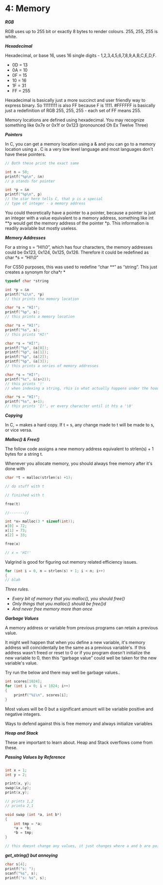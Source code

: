 # 4: Memory

***RGB***

RGB uses up to 255 bit or exactly 8 bytes to render colours. 255, 255, 255 is white.

***Hexadecimal***

Hexadecimal, or base 16, uses 16 single digits - 1,2,3,4,5,6,7,8,9,A,B,C,E,D,F. 

- 0D = 13
- 0A = 10
- 0F = 15
- 10 = 16
- 1F = 31
- FF = 255

Hexadecimal is basically just a more succinct and user friendly way to express binary. So 11111111 is also FF because F is 1111. #FFFFFF is basically just a redefinition of RGB 255, 255, 255 - each set of FF means 255. 

Memory locations are defined using hexadecimal. You may recognize something like 0x7e or 0x1f or 0x123 (pronounced Oh Ex Twelve Three)

***Pointers***

In C, you can get a memory location using a & and you can go to a memory location using a . C is a very low level language and most languages don't have these pointers.

```c
// Both these print the exact same 

int n = 50;
printf("%p\n", &n)
// p stands for pointer

int *p = &n
printf("%p\n", p)
// the star here tells C, that p is a special 
// type of integer - a memory address
```

You could theoretically have a pointer to a pointer, because a pointer is just an integer with a value equivalent to a memory address, something like int **p would get the memory address of the pointer *p. This information is readily available but mostly useless. 

***Memory Addresses***

For a string s = “HI!\0”, which has four characters, the memory addresses could be 0x123, 0x124, 0x125, 0x126. Therefore it could be redefined as char *s = “HI!\0”

For CS50 purposes, this was used to redefine ‘’char **” as ‘’string”. This just creates a synonym for cha*r *

```c
typedef char *string
```

```c
int *p = &n
printf("%i\n", *p)
// this prints the memory location

char *s = "HI!"; 
printf("%p", s);
// this prints a memory location

char *s = "HI!"; 
printf("%s", s); 
// this prints "HI!"

char *s = "HI!";
printf("%p", &s[0]); 
printf("%p", &s[1]);
printf("%p", &s[2]);
printf("%p", &s[3]);
// this prints a series of memory addresses

char *s = "HI!";
printf("%c", &(s+2)); 
// this prints '!'
// when indexing a string, rhis is what actually happens under the hood

char *s = "HI!";
printf("%s", s+1); 
// this prints 'I!', or every character until it hts a '\0'
```

***Copying*** 

In C, = makes a hard copy. If t = s, any change made to t will be made to s, or vice versa.

***Malloc() & Free()***

The follow code assigns a new memory address equivalent to strlen(s) + 1 bytes for a string t. 

Whenever you allocate memory, you should always free memory after it's done with

```c
char *t = malloc(strlen(s) +1);

// do stuff with t

// finished with t

free(t)

//-------//

int *x= malloc(3 * sizeof(int));
x[0] = 72;
x[1] = 73;
x[2] = 33;

free(x)

// x = 'HI!'
```

Valgrind is good for figuring out memory related efficiency issues. 

```c
for (int i = 0, n = strlen(s) + 1; i < n; i++)
{
// blah

```

*Three rules.*

- *Every bit of memory that you malloc(), you should free()*
- *Only things that you malloc() should be free()d*
- *And never free memory more than once*

***Garbage Values***

A memory address or variable from previous programs can retain a previous value. 

It might well happen that when you define a new variable, it's memory address will coincidentally be the same as a previous variable's. If this address wasn't freed or reset to 0 or if you program doesn't initialize the new variable to 0, then this ‘’garbage value” could well be taken for the new variable's value. 

Try run the below and there may well be garbage values.. 

```c
int scores[1024];
for (int i = 0; i < 1024; i++)
{
    printf("%i\n", scores[i];
}
```

Most values will be 0 but a significant amount will be variable positive and negative integers. 

Ways to defend against this is free memory and always initialize variables 

***Heap and Stack***

These are important to learn about. Heap and Stack overflows come from these.

***Passing Values by Reference***

```c

int x = 1; 
int y = 2; 

print(x, y);
swap(&x,&y);
print(x,y);

// prints 1,2
// printa 2,1

void swap (int *a, int b*) 
{
    int tmp = *a; 
    *a = *b;
    *b = tmp;
}

// this doesnt change any values, it just changes where a and b are pointing
```

***get_string() but annoying*** 

```c
char s[4];
printf("s: ");
scanf("%s", s); 
printf("s: %s", s);
```